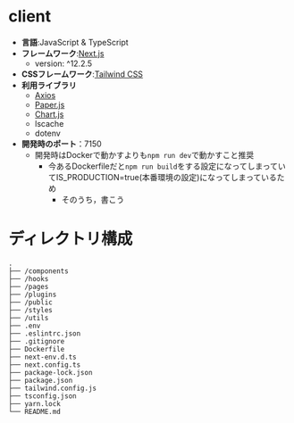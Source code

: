 # client

- **言語**:JavaScript & TypeScript
- **フレームワーク**:[Next.js](https://nextjs.org/)
    - version: ^12.2.5
- **CSSフレームワーク**:[Tailwind CSS](https://tailwindcss.com/)
- **利用ライブラリ**
  - [Axios](https://axios-http.com/)
  - [Paper.js](http://paperjs.org/)
  - [Chart.js](https://www.chartjs.org/)
  - lscache
  - dotenv
- **開発時のポート**：7150
  - 開発時はDockerで動かすよりも`npm run dev`で動かすこと推奨
    - 今あるDockerfileだと`npm run build`をする設定になってしまっていてIS_PRODUCTION=true(本番環境の設定)になってしまっているため
      - そのうち，書こう

# ディレクトリ構成

```
.
├── /components
├── /hooks
├── /pages
├── /plugins
├── /public
├── /styles
├── /utils
├── .env
├── .eslintrc.json
├── .gitignore
├── Dockerfile
├── next-env.d.ts
├── next.config.ts
├── package-lock.json
├── package.json
├── tailwind.config.js
├── tsconfig.json
├── yarn.lock
└── README.md
```